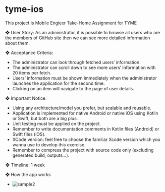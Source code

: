 # tyme-ios
This project is Mobile Engieer Take-Home Assignment for TYME 

❖ User Story:
As an administrator, it is possible to browse all users who are the members of
GitHub site then we can see more detailed information about them.

❖ Acceptance Criteria:
- The administrator can look through fetched users’ information.
- The administrator can scroll down to see more users’ information with 20
items per fetch.
- Users’ information must be shown immediately when the administrator
launches the application for the second time.
- Clicking on an item will navigate to the page of user details.

❖ Important Notice:
- Using any architecture/model you prefer, but scalable and reusable.
- Application is implemented for native Android or native iOS using Kotlin or Swift, but both are a big plus.
- Unit testing must be applied on the project.
- Remember to write documentation comments in Kotlin files (Android) or Swift files (iOS).
- XCode version: feel free to choose the familiar Xcode version which you
wanna use to develop this exercise.
- Remember to compress the project with source code only (excluding generated build, outputs...).

❖ Timeline: 1 week

❖ How the app works
- ![sample2](https://github.com/user-attachments/assets/312d6d36-9d3b-40f3-9f81-bd31283bfe4b)

